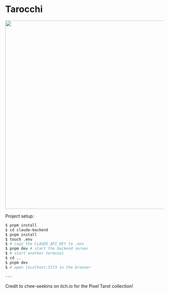 # Tarocchi

<p align="center">
  <img width="600" src="https://raw.githubusercontent.com/rusty-wild-whales/tarocchi/main/src/assets/wizard.png">
</p>

Project setup:

```zsh
$ pnpm install
$ cd claude-backend
$ pnpm install
$ touch .env
$ # copy the CLAUDE_API_KEY to .env
$ pnpm dev # start the backend server
$ # start another terminal
$ cd ..
$ pnpm dev
$ # open localhost:5173 in the browser

---
```
Credit to chee-seekins on itch.io for the Pixel Tarot collection!
